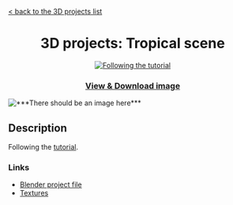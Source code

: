 [< back to the 3D projects list](../ "3D projects list")

<h1 align="center">3D projects: Tropical scene</h1>

<p align="center">
	<a href="https://www.youtube.com/watch?v=CsNgljHnbhA" title="Following the tutorial" target="_blank"><img src="https://img.shields.io/static/v1?label=Following%20the%20&message=tutorial&color=orange" alt="Following the tutorial"></a>
</p>

<h3><p align="center"><a href="Tropical scene.png" title="View & Download image" target="_blank">View & Download image</a></p></h3>

<img src="Tropical scene.png" alt="***There should be an image here***" title="Tropical scene">

## Description

Following the [tutorial](https://www.youtube.com/watch?v=CsNgljHnbhA).

### Links

- [Blender project file](Tropical%20scene.blend "Download Blender project file")
- [Textures](https://minhaskamal.github.io/DownGit/#/home?url=https://github.com/npanuhin/Artwork/tree/master/3D/Tropical%20scene/Textures "Download Textures")
